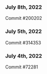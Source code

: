 ### July 8th, 2022

Commit #200202

### July 5th, 2022

Commit #314353


### July 4th, 2022

Commit #72281
